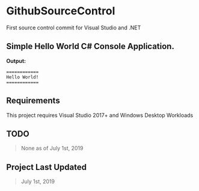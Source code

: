 # GithubSourceControl
First source control commit for Visual Studio and .NET

## Simple Hello World C# Console Application.

**Output:**
```
============
Hello World!
============
```

## Requirements
This project requires Visual Studio 2017+ and Windows Desktop Workloads
## **TODO**
> None as of July 1st, 2019
## **Project Last Updated**
> July 1st, 2019
